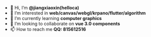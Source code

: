 - 👋 Hi, I’m **@jiangxiaoxin(helloca)**
- 👀 I’m interested in **web/canvas/webgl/krpano/flutter/algorithm**
- 🌱 I’m currently learning **computer graphics**
- 💞️ I’m looking to collaborate on **vue 3.0 components**
- 📫 How to reach me **QQ: 815612516**

<!---
jiangxiaoxin/jiangxiaoxin is a ✨ special ✨ repository because its `README.md` (this file) appears on your GitHub profile.
You can click the Preview link to take a look at your changes.
--->
